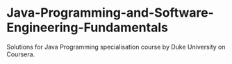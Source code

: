 
# Java-Programming-and-Software-Engineering-Fundamentals
 
Solutions for Java Programming specialisation course by Duke University on Coursera.
